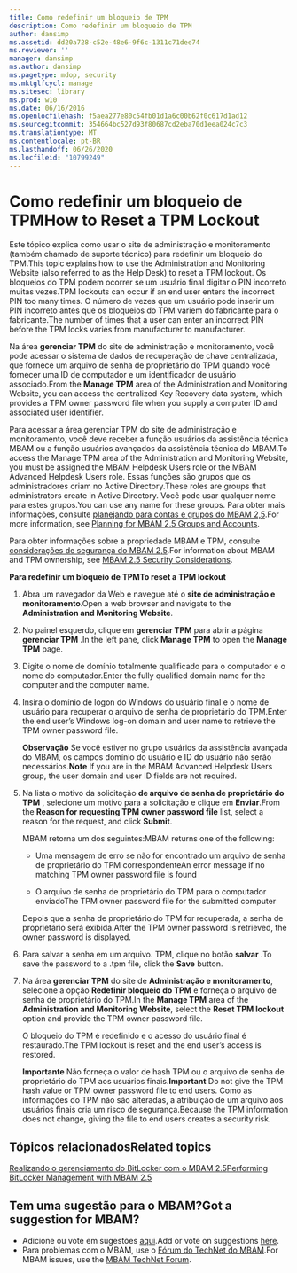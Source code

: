 ```yaml
---
title: Como redefinir um bloqueio de TPM
description: Como redefinir um bloqueio de TPM
author: dansimp
ms.assetid: dd20a728-c52e-48e6-9f6c-1311c71dee74
ms.reviewer: ''
manager: dansimp
ms.author: dansimp
ms.pagetype: mdop, security
ms.mktglfcycl: manage
ms.sitesec: library
ms.prod: w10
ms.date: 06/16/2016
ms.openlocfilehash: f5aea277e80c54fb01d1a6c00b62f0c617d1ad12
ms.sourcegitcommit: 354664bc527d93f80687cd2eba70d1eea024c7c3
ms.translationtype: MT
ms.contentlocale: pt-BR
ms.lasthandoff: 06/26/2020
ms.locfileid: "10799249"
---
```

# <span data-ttu-id="8f05a-103">Como redefinir um bloqueio de TPM</span><span class="sxs-lookup"><span data-stu-id="8f05a-103">How to Reset a TPM Lockout</span></span>


<span data-ttu-id="8f05a-104">Este tópico explica como usar o site de administração e monitoramento (também chamado de suporte técnico) para redefinir um bloqueio do TPM.</span><span class="sxs-lookup"><span data-stu-id="8f05a-104">This topic explains how to use the Administration and Monitoring Website (also referred to as the Help Desk) to reset a TPM lockout.</span></span> <span data-ttu-id="8f05a-105">Os bloqueios do TPM podem ocorrer se um usuário final digitar o PIN incorreto muitas vezes.</span><span class="sxs-lookup"><span data-stu-id="8f05a-105">TPM lockouts can occur if an end user enters the incorrect PIN too many times.</span></span> <span data-ttu-id="8f05a-106">O número de vezes que um usuário pode inserir um PIN incorreto antes que os bloqueios do TPM variem do fabricante para o fabricante.</span><span class="sxs-lookup"><span data-stu-id="8f05a-106">The number of times that a user can enter an incorrect PIN before the TPM locks varies from manufacturer to manufacturer.</span></span>

<span data-ttu-id="8f05a-107">Na área **gerenciar TPM** do site de administração e monitoramento, você pode acessar o sistema de dados de recuperação de chave centralizada, que fornece um arquivo de senha de proprietário do TPM quando você fornecer uma ID de computador e um identificador de usuário associado.</span><span class="sxs-lookup"><span data-stu-id="8f05a-107">From the **Manage TPM** area of the Administration and Monitoring Website, you can access the centralized Key Recovery data system, which provides a TPM owner password file when you supply a computer ID and associated user identifier.</span></span>

<span data-ttu-id="8f05a-108">Para acessar a área gerenciar TPM do site de administração e monitoramento, você deve receber a função usuários da assistência técnica MBAM ou a função usuários avançados da assistência técnica do MBAM.</span><span class="sxs-lookup"><span data-stu-id="8f05a-108">To access the Manage TPM area of the Administration and Monitoring Website, you must be assigned the MBAM Helpdesk Users role or the MBAM Advanced Helpdesk Users role.</span></span> <span data-ttu-id="8f05a-109">Essas funções são grupos que os administradores criam no Active Directory.</span><span class="sxs-lookup"><span data-stu-id="8f05a-109">These roles are groups that administrators create in Active Directory.</span></span> <span data-ttu-id="8f05a-110">Você pode usar qualquer nome para estes grupos.</span><span class="sxs-lookup"><span data-stu-id="8f05a-110">You can use any name for these groups.</span></span> <span data-ttu-id="8f05a-111">Para obter mais informações, consulte [planejando para contas e grupos do MBAM 2,5](planning-for-mbam-25-groups-and-accounts.md#bkmk-helpdesk-roles).</span><span class="sxs-lookup"><span data-stu-id="8f05a-111">For more information, see [Planning for MBAM 2.5 Groups and Accounts](planning-for-mbam-25-groups-and-accounts.md#bkmk-helpdesk-roles).</span></span>

<span data-ttu-id="8f05a-112">Para obter informações sobre a propriedade MBAM e TPM, consulte [considerações de segurança do MBAM 2,5](mbam-25-security-considerations.md#bkmk-tpm).</span><span class="sxs-lookup"><span data-stu-id="8f05a-112">For information about MBAM and TPM ownership, see [MBAM 2.5 Security Considerations](mbam-25-security-considerations.md#bkmk-tpm).</span></span>

**<span data-ttu-id="8f05a-113">Para redefinir um bloqueio de TPM</span><span class="sxs-lookup"><span data-stu-id="8f05a-113">To reset a TPM lockout</span></span>**

1.  <span data-ttu-id="8f05a-114">Abra um navegador da Web e navegue até o **site de administração e monitoramento**.</span><span class="sxs-lookup"><span data-stu-id="8f05a-114">Open a web browser and navigate to the **Administration and Monitoring Website**.</span></span>

2.  <span data-ttu-id="8f05a-115">No painel esquerdo, clique em **gerenciar TPM** para abrir a página **gerenciar TPM** .</span><span class="sxs-lookup"><span data-stu-id="8f05a-115">In the left pane, click **Manage TPM** to open the **Manage TPM** page.</span></span>

3.  <span data-ttu-id="8f05a-116">Digite o nome de domínio totalmente qualificado para o computador e o nome do computador.</span><span class="sxs-lookup"><span data-stu-id="8f05a-116">Enter the fully qualified domain name for the computer and the computer name.</span></span>

4.  <span data-ttu-id="8f05a-117">Insira o domínio de logon do Windows do usuário final e o nome de usuário para recuperar o arquivo de senha de proprietário do TPM.</span><span class="sxs-lookup"><span data-stu-id="8f05a-117">Enter the end user’s Windows log-on domain and user name to retrieve the TPM owner password file.</span></span>

    <span data-ttu-id="8f05a-118">**Observação**  Se você estiver no grupo usuários da assistência avançada do MBAM, os campos domínio do usuário e ID do usuário não serão necessários.</span><span class="sxs-lookup"><span data-stu-id="8f05a-118">**Note** If you are in the MBAM Advanced Helpdesk Users group, the user domain and user ID fields are not required.</span></span>

     

5.  <span data-ttu-id="8f05a-119">Na lista o motivo da solicitação **de arquivo de senha de proprietário do TPM** , selecione um motivo para a solicitação e clique em **Enviar**.</span><span class="sxs-lookup"><span data-stu-id="8f05a-119">From the **Reason for requesting TPM owner password file** list, select a reason for the request, and click **Submit**.</span></span>

    <span data-ttu-id="8f05a-120">MBAM retorna um dos seguintes:</span><span class="sxs-lookup"><span data-stu-id="8f05a-120">MBAM returns one of the following:</span></span>

    -   <span data-ttu-id="8f05a-121">Uma mensagem de erro se não for encontrado um arquivo de senha de proprietário do TPM correspondente</span><span class="sxs-lookup"><span data-stu-id="8f05a-121">An error message if no matching TPM owner password file is found</span></span>

    -   <span data-ttu-id="8f05a-122">O arquivo de senha de proprietário do TPM para o computador enviado</span><span class="sxs-lookup"><span data-stu-id="8f05a-122">The TPM owner password file for the submitted computer</span></span>

    <span data-ttu-id="8f05a-123">Depois que a senha de proprietário do TPM for recuperada, a senha de proprietário será exibida.</span><span class="sxs-lookup"><span data-stu-id="8f05a-123">After the TPM owner password is retrieved, the owner password is displayed.</span></span>

6.  <span data-ttu-id="8f05a-124">Para salvar a senha em um arquivo. TPM, clique no botão **salvar** .</span><span class="sxs-lookup"><span data-stu-id="8f05a-124">To save the password to a .tpm file, click the **Save** button.</span></span>

7.  <span data-ttu-id="8f05a-125">Na área **gerenciar TPM** do site de **Administração e monitoramento**, selecione a opção **Redefinir bloqueio do TPM** e forneça o arquivo de senha de proprietário do TPM.</span><span class="sxs-lookup"><span data-stu-id="8f05a-125">In the **Manage TPM** area of the **Administration and Monitoring Website**, select the **Reset TPM lockout** option and provide the TPM owner password file.</span></span>

    <span data-ttu-id="8f05a-126">O bloqueio do TPM é redefinido e o acesso do usuário final é restaurado.</span><span class="sxs-lookup"><span data-stu-id="8f05a-126">The TPM lockout is reset and the end user’s access is restored.</span></span>

    <span data-ttu-id="8f05a-127">**Importante**  Não forneça o valor de hash TPM ou o arquivo de senha de proprietário do TPM aos usuários finais.</span><span class="sxs-lookup"><span data-stu-id="8f05a-127">**Important** Do not give the TPM hash value or TPM owner password file to end users.</span></span> <span data-ttu-id="8f05a-128">Como as informações do TPM não são alteradas, a atribuição de um arquivo aos usuários finais cria um risco de segurança.</span><span class="sxs-lookup"><span data-stu-id="8f05a-128">Because the TPM information does not change, giving the file to end users creates a security risk.</span></span>

     



## <span data-ttu-id="8f05a-129">Tópicos relacionados</span><span class="sxs-lookup"><span data-stu-id="8f05a-129">Related topics</span></span>


[<span data-ttu-id="8f05a-130">Realizando o gerenciamento do BitLocker com o MBAM 2.5</span><span class="sxs-lookup"><span data-stu-id="8f05a-130">Performing BitLocker Management with MBAM 2.5</span></span>](performing-bitlocker-management-with-mbam-25.md)

 

## <span data-ttu-id="8f05a-131">Tem uma sugestão para o MBAM?</span><span class="sxs-lookup"><span data-stu-id="8f05a-131">Got a suggestion for MBAM?</span></span>
- <span data-ttu-id="8f05a-132">Adicione ou vote em sugestões [aqui](http://mbam.uservoice.com/forums/268571-microsoft-bitlocker-administration-and-monitoring).</span><span class="sxs-lookup"><span data-stu-id="8f05a-132">Add or vote on suggestions [here](http://mbam.uservoice.com/forums/268571-microsoft-bitlocker-administration-and-monitoring).</span></span> 
- <span data-ttu-id="8f05a-133">Para problemas com o MBAM, use o [Fórum do TechNet do MBAM](https://social.technet.microsoft.com/Forums/home?forum=mdopmbam).</span><span class="sxs-lookup"><span data-stu-id="8f05a-133">For MBAM issues, use the [MBAM TechNet Forum](https://social.technet.microsoft.com/Forums/home?forum=mdopmbam).</span></span> 





